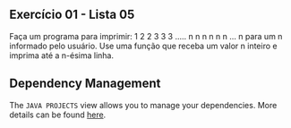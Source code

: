 ## Exercício 01 - Lista 05

Faça um programa para imprimir:
    1
    2   2
    3   3   3
    .....
    n   n   n   n   n   n  ... n
para um n informado pelo usuário. Use uma função que receba um valor n inteiro e imprima até a n-ésima linha.
## Dependency Management

The `JAVA PROJECTS` view allows you to manage your dependencies. More details can be found [here](https://github.com/microsoft/vscode-java-dependency#manage-dependencies).
